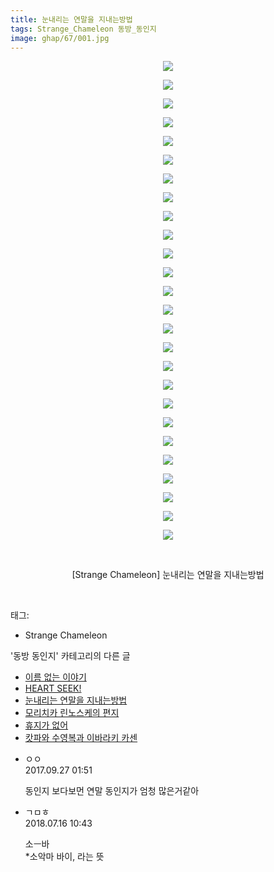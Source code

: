 ```yaml
---
title: 눈내리는 연말을 지내는방법
tags: Strange_Chameleon 동방_동인지
image: ghap/67/001.jpg
---
```

<div class="article">
<p style="text-align: center; clear: none; float: none;"><img src="{{ site.nasurl }}/ghap/67/001.jpg"/></p>
<p style="text-align: center; clear: none; float: none;"><img src="{{ site.nasurl }}/ghap/67/002.jpg"/></p>
<p style="text-align: center; clear: none; float: none;"><img src="{{ site.nasurl }}/ghap/67/003.jpg"/></p>
<p style="text-align: center; clear: none; float: none;"><img src="{{ site.nasurl }}/ghap/67/004.jpg"/></p>
<p style="text-align: center; clear: none; float: none;"><img src="{{ site.nasurl }}/ghap/67/005.jpg"/></p>
<p style="text-align: center; clear: none; float: none;"><img src="{{ site.nasurl }}/ghap/67/006.jpg"/></p>
<p style="text-align: center; clear: none; float: none;"><img src="{{ site.nasurl }}/ghap/67/007.jpg"/></p>
<p style="text-align: center; clear: none; float: none;"><img src="{{ site.nasurl }}/ghap/67/008.jpg"/></p>
<p style="text-align: center; clear: none; float: none;"><img src="{{ site.nasurl }}/ghap/67/009.jpg"/></p>
<p style="text-align: center; clear: none; float: none;"><img src="{{ site.nasurl }}/ghap/67/010.jpg"/></p>
<p style="text-align: center; clear: none; float: none;"><img src="{{ site.nasurl }}/ghap/67/011.jpg"/></p>
<p style="text-align: center; clear: none; float: none;"><img src="{{ site.nasurl }}/ghap/67/012.jpg"/></p>
<p style="text-align: center; clear: none; float: none;"><img src="{{ site.nasurl }}/ghap/67/013.jpg"/></p>
<p style="text-align: center; clear: none; float: none;"><img src="{{ site.nasurl }}/ghap/67/014.jpg"/></p>
<p style="text-align: center; clear: none; float: none;"><img src="{{ site.nasurl }}/ghap/67/015.jpg"/></p>
<p style="text-align: center; clear: none; float: none;"><img src="{{ site.nasurl }}/ghap/67/016.jpg"/></p>
<p style="text-align: center; clear: none; float: none;"><img src="{{ site.nasurl }}/ghap/67/017.jpg"/></p>
<p style="text-align: center; clear: none; float: none;"><img src="{{ site.nasurl }}/ghap/67/018.jpg"/></p>
<p style="text-align: center; clear: none; float: none;"><img src="{{ site.nasurl }}/ghap/67/019.jpg"/></p>
<p style="text-align: center; clear: none; float: none;"><img src="{{ site.nasurl }}/ghap/67/020.jpg"/></p>
<p style="text-align: center; clear: none; float: none;"><img src="{{ site.nasurl }}/ghap/67/021.jpg"/></p>
<p style="text-align: center; clear: none; float: none;"><img src="{{ site.nasurl }}/ghap/67/022.jpg"/></p>
<p style="text-align: center; clear: none; float: none;"><img src="{{ site.nasurl }}/ghap/67/023.jpg"/></p>
<p style="text-align: center; clear: none; float: none;"><img src="{{ site.nasurl }}/ghap/67/024.jpg"/></p>
<p style="text-align: center; clear: none; float: none;"><img src="{{ site.nasurl }}/ghap/67/025.jpg"/></p>
<p style="text-align: center; clear: none; float: none;"><img src="{{ site.nasurl }}/ghap/67/026.jpg"/></p>
<p style="text-align: center; clear: none; float: none;"><br/></p>
<p style="text-align: center; clear: none; float: none;">[Strange Chameleon] 눈내리는 연말을 지내는방법</p>
<p><br/></p>
</div><div class="tagTrail">
<p>태그: </p>
<ul>
<li>Strange Chameleon</li>
</ul>
</div><div class="another">
<p>'동방 동인지' 카테고리의 다른 글</p>
<ul>
<li><a href="/2016-06-16-ghap_69">이름 없는 이야기</a></li>
<li><a href="/2016-06-16-ghap_68">HEART SEEK!</a></li>
<li><a href="/2016-06-16-ghap_67">눈내리는 연말을 지내는방법</a></li>
<li><a href="/2016-06-16-ghap_66">모리치카 린노스케의 편지</a></li>
<li><a href="/2016-06-16-ghap_65">휴지가 없어</a></li>
<li><a href="/2016-06-16-ghap_64">캇파와 수영복과 이바라키 카센</a></li>
</ul>
</div><div class="cb_module cb_fluid">
<div class="cb_wrt cb_profile">
<div class="comment">
<ul>
<li class="cb_thumb_off" id="comment15091309">
<div class="cb_comment_area">
<div class="cb_info_area">
<div class="cb_section">
<span class="cb_nick_name">ㅇㅇ</span>
</div>
<div class="cb_section">
<span class="cb_date">2017.09.27 01:51 </span>
</div>
</div>
<div class="cb_dsc_comment">
<p class="cb_dsc">
											동인지 보다보먼 연말 동인지가 엄청 많은거같아
										</p>
</div>
</div></li>
<li class="cb_thumb_off" id="comment15287729">
<div class="cb_comment_area">
<div class="cb_info_area">
<div class="cb_section">
<span class="cb_nick_name">ㄱㅁㅎ</span>
</div>
<div class="cb_section">
<span class="cb_date">2018.07.16 10:43 </span>
</div>
</div>
<div class="cb_dsc_comment">
<p class="cb_dsc">
											소ㅡ바<br/>
*소악마 바이, 라는 뜻
										</p>
</div>
</div></li>
</ul>
</div>
</div><!-- commentList close -->
</div>